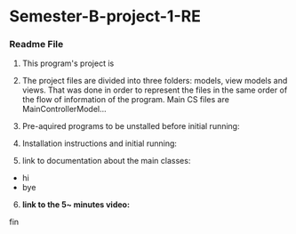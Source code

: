 # Semester-B-project-1-RE
### Readme File

1. This program's project is 

2. The project files are divided into three folders: models, view models and views. That was done in order to represent the files in the same order of the flow of information of the program. Main CS files are MainControllerModel... 
   
3. Pre-aquired programs to be unstalled before initial running: 

4. Installation instructions and initial running: 

5. link to documentation about the main classes: <add links here>
* hi
* bye

6. **link to the 5~ minutes video:**
<add link here>

fin
